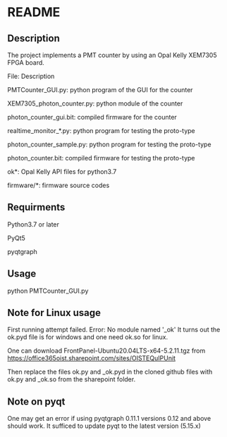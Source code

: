 README
===========
Description
-----------
The project implements a PMT counter by using an Opal Kelly XEM7305 FPGA board.

File:						Description

PMTCounter_GUI.py:			python program of the GUI for the counter

XEM7305_photon_counter.py:	python module of the counter

photon_counter_gui.bit:		compiled firmware for the counter

realtime_monitor_*.py:		python program for testing the proto-type

photon_counter_sample.py:	python program for testing the proto-type

photon_counter.bit:			compiled firmware for testing the proto-type

ok*:							Opal Kelly API files for python3.7

firmware/*:					firmware source codes


Requirments
-----------
Python3.7 or later

PyQt5

pyqtgraph


Usage
-----
python PMTCounter_GUI.py

Note for Linux usage
-----
First running attempt failed. Error: No module named '_ok'
It turns out the ok.pyd file is for windows and one need ok.so for linux.

One can 
download FrontPanel-Ubuntu20.04LTS-x64-5.2.11.tgz from
https://office365oist.sharepoint.com/sites/OISTEQuIPUnit 

Then replace the files ok.py and _ok.pyd in the cloned github files with ok.py and _ok.so from the sharepoint folder. 

Note on pyqt
-----

One may get an error if using pyqtgraph 0.11.1
versions 0.12 and above should work. 
It sufficed to update pyqt to the latest version (5.15.x)




